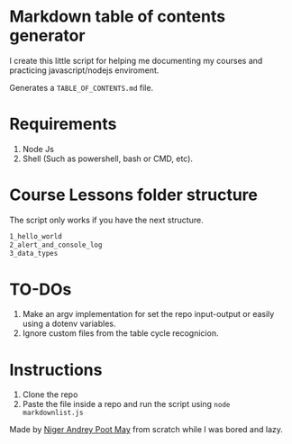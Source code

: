 # Markdown table of contents generator

I create this little script for helping me documenting my courses and practicing javascript/nodejs enviroment.

Generates a `TABLE_OF_CONTENTS.md` file.

# Requirements
1. Node Js
2. Shell (Such as powershell, bash or CMD, etc).

# Course Lessons folder structure

The script only works if you have the next structure.

```bash
1_hello_world
2_alert_and_console_log
3_data_types
```

# TO-DOs
1. Make an argv implementation for set the repo input-output or easily using a dotenv variables.
2. Ignore custom files from the table cycle recognicion.

# Instructions
1. Clone the repo
2. Paste the file inside a repo and run the script using `node markdownlist.js`

Made by [Niger Andrey Poot May](https://andreypootmay.com/) from scratch while I was bored and lazy.
